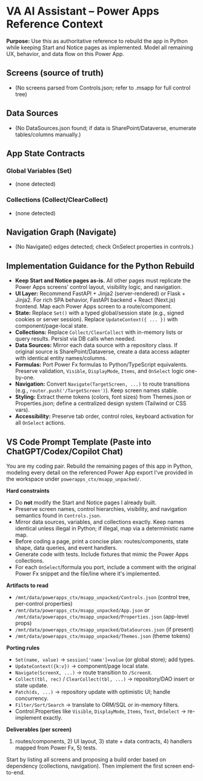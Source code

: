 # VA AI Assistant – Power Apps Reference Context

**Purpose:** Use this as authoritative reference to rebuild the app in Python while keeping Start and Notice pages as implemented. Model all remaining UX, behavior, and data flow on this Power App.

## Screens (source of truth)

- (No screens parsed from Controls.json; refer to .msapp for full control tree)

## Data Sources

- (No DataSources.json found; if data is SharePoint/Dataverse, enumerate tables/columns manually.)

## App State Contracts

### Global Variables (Set)
- (none detected)

### Collections (Collect/ClearCollect)
- (none detected)

## Navigation Graph (Navigate)

- (No Navigate() edges detected; check OnSelect properties in controls.)

## Implementation Guidance for the Python Rebuild

- **Keep Start and Notice pages as-is.** All other pages must replicate the Power Apps screens’ control layout, visibility logic, and navigation.
- **UI Layer:** Recommend FastAPI + Jinja2 (server-rendered) or Flask + Jinja2. For rich SPA behavior, FastAPI backend + React (Next.js) frontend. Map each Power Apps screen to a route/component.
- **State:** Replace `Set()` with a typed global/session state (e.g., signed cookies or server session). Replace `UpdateContext({ ... })` with component/page-local state.
- **Collections:** Replace `Collect/ClearCollect` with in-memory lists or query results. Persist via DB calls when needed.
- **Data Sources:** Mirror each data source with a repository class. If original source is SharePoint/Dataverse, create a data access adapter with identical entity names/columns.
- **Formulas:** Port Power Fx formulas to Python/TypeScript equivalents. Preserve validation, `Visible`, `DisplayMode`, `Items`, and `OnSelect` logic one-by-one.
- **Navigation:** Convert `Navigate(TargetScreen, ...)` to route transitions (e.g., `router.push('/TargetScreen')`). Keep screen names stable.
- **Styling:** Extract theme tokens (colors, font sizes) from Themes.json or Properties.json; define a centralized design system (Tailwind or CSS vars).
- **Accessibility:** Preserve tab order, control roles, keyboard activation for all `OnSelect` actions.


## VS Code Prompt Template (Paste into ChatGPT/Codex/Copilot Chat)

You are my coding pair. Rebuild the remaining pages of this app in Python, modeling every detail on the referenced Power App export I've provided in the workspace under `powerapps_ctx/msapp_unpacked/`.

**Hard constraints**
- Do **not** modify the Start and Notice pages I already built.
- Preserve screen names, control hierarchies, visibility, and navigation semantics found in `Controls.json`.
- Mirror data sources, variables, and collections exactly. Keep names identical unless illegal in Python; if illegal, map via a deterministic name map.
- Before coding a page, print a concise plan: routes/components, state shape, data queries, and event handlers.
- Generate code with tests. Include fixtures that mimic the Power Apps collections.
- For each `OnSelect`/formula you port, include a comment with the original Power Fx snippet and the file/line where it's implemented.

**Artifacts to read**
- `/mnt/data/powerapps_ctx/msapp_unpacked/Controls.json` (control tree, per-control properties)
- `/mnt/data/powerapps_ctx/msapp_unpacked/App.json` or `/mnt/data/powerapps_ctx/msapp_unpacked/Properties.json` (app-level props)
- `/mnt/data/powerapps_ctx/msapp_unpacked/DataSources.json` (if present)
- `/mnt/data/powerapps_ctx/msapp_unpacked/Themes.json` (theme tokens)

**Porting rules**
- `Set(name, value)` → `session['name']=value` (or global store); add types.
- `UpdateContext({k:v})` → component/page local state.
- `Navigate(ScreenX, ...)` → route transition to `/ScreenX`.
- `Collect(tbl, rec)` / `ClearCollect(tbl, ...)` → repository/DAO insert or state update.
- `Patch(ds, ...)` → repository update with optimistic UI; handle concurrency.
- `Filter/Sort/Search` → translate to ORM/SQL or in-memory filters.
- Control.Properties like `Visible`, `DisplayMode`, `Items`, `Text`, `OnSelect` → re-implement exactly.

**Deliverables (per screen)**
1) routes/components, 2) UI layout, 3) state + data contracts, 4) handlers mapped from Power Fx, 5) tests.

Start by listing all screens and proposing a build order based on dependency (collections, navigation). Then implement the first screen end-to-end.
